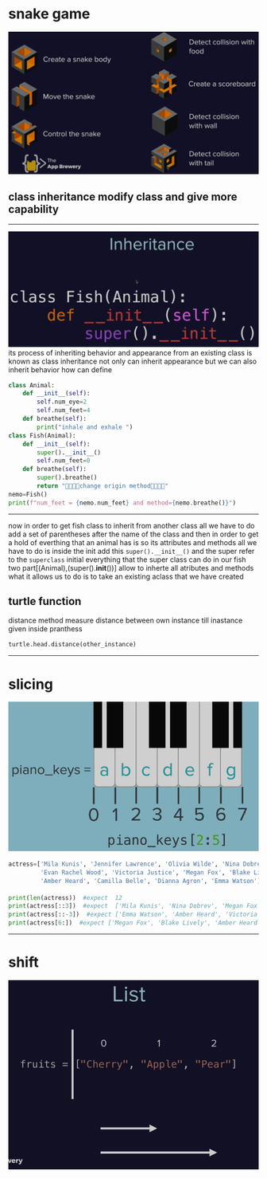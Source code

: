 # snake game

![snakeGame](https://raw.githubusercontent.com/wer340/python-angelayu/main/21_day-21/iamges/breakpoint.png)

## class inheritance modify class and give more capability

---
![inherit](https://raw.githubusercontent.com/wer340/python-angelayu/main/21_day-21/iamges/defInherit.png)
its process of inheriting behavior and appearance from an existing class is known as class inheritance 
not only can inherit appearance but we can also inherit behavior 
how can define
```python
class Animal:
    def __init__(self):
        self.num_eye=2
        self.num_feet=4
    def breathe(self):
        print("inhale and exhale ")
class Fish(Animal):
    def __init__(self):
        super().__init__()
        self.num_feet=0
    def breathe(self):
        super().breathe()
        return "🌿🌿🌿🌿change origin method🌿🌿🌿🌿"
nemo=Fish()
print(f"num_feet = {nemo.num_feet} and method={nemo.breathe()}")
```

----

now in order to get fish class to inherit from another class all we have to do add a set of parentheses after the name of the class 
and then in order to get a hold of everthing that an animal has is so its attributes and methods all we have to do is inside the init
add this `super().__init__()`  and the super refer to the `superclass`  initial everything that the super class can do in our fish
two part[(Animal),(super().__init__())] allow to inherte all atributes and methods
what it allows us to do is to take an existing aclass that we have created 

## turtle function
distance method measure distance between own instance till inastance given inside pranthess
```python
turtle.head.distance(other_instance)
```

----

# slicing
![slicing](https://raw.githubusercontent.com/wer340/python-angelayu/main/day-21/iamges/slicinga.png)
```python
actress=['Mila Kunis', 'Jennifer Lawrence', 'Olivia Wilde', 'Nina Dobrev',
         'Evan Rachel Wood', 'Victoria Justice', 'Megan Fox', 'Blake Lively',
         'Amber Heard', 'Camilla Belle', 'Dianna Agron', 'Emma Watson']

print(len(actress))  #expect  12
print(actress[::3])  #expect  ['Mila Kunis', 'Nina Dobrev', 'Megan Fox', 'Camilla Belle']
print(actress[::-3])  #expect ['Emma Watson', 'Amber Heard', 'Victoria Justice', 'Olivia Wilde']
print(actress[6:])  #expect ['Megan Fox', 'Blake Lively', 'Amber Heard', 'Camilla Belle', 'Dianna Agron', 'Emma Watson']
```

---
# shift 
![list](https://raw.githubusercontent.com/wer340/python-angelayu/main/day-21/iamges/list.png)
